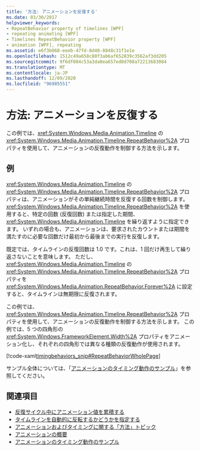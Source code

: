 ```yaml
---
title: '方法: アニメーションを反復する'
ms.date: 03/30/2017
helpviewer_keywords:
- RepeatBehavior property of timelines [WPF]
- repeating animating [WPF]
- Timelines RepeatBehavior property [WPF]
- animation [WPF], repeating
ms.assetid: e6f3b068-eeeb-47fd-8d40-8848c31f1e1e
ms.openlocfilehash: 1512c49a658c80f3ab6af652839c3562af3dd205
ms.sourcegitcommit: 9f6df084c53a3da0ea657ed0d708a72213683084
ms.translationtype: MT
ms.contentlocale: ja-JP
ms.lasthandoff: 12/09/2020
ms.locfileid: "96985551"
---
```

# <a name="how-to-repeat-an-animation"></a>方法: アニメーションを反復する
この例では、<xref:System.Windows.Media.Animation.Timeline> の <xref:System.Windows.Media.Animation.Timeline.RepeatBehavior%2A> プロパティを使用して、アニメーションの反復動作を制御する方法を示します。  
  
## <a name="example"></a>例  
 <xref:System.Windows.Media.Animation.Timeline> の <xref:System.Windows.Media.Animation.Timeline.RepeatBehavior%2A> プロパティは、アニメーションがその単純継続時間を反復する回数を制御します。 <xref:System.Windows.Media.Animation.Timeline.RepeatBehavior%2A> を使用すると、特定の回数 (反復回数) または指定した期間、<xref:System.Windows.Media.Animation.Timeline> を繰り返すように指定できます。 いずれの場合も、アニメーションは、要求されたカウントまたは期間を満たすのに必要な回数だけ最初から最後までの実行を反復します。  
  
 既定では、タイムラインの反復回数は 1.0 です。これは、1 回だけ再生して繰り返さないことを意味します。 ただし、<xref:System.Windows.Media.Animation.Timeline> の <xref:System.Windows.Media.Animation.Timeline.RepeatBehavior%2A> プロパティを <xref:System.Windows.Media.Animation.RepeatBehavior.Forever%2A> に設定すると、タイムラインは無期限に反復されます。  
  
 この例では、<xref:System.Windows.Media.Animation.Timeline.RepeatBehavior%2A> プロパティを使用して、アニメーションの反復動作を制御する方法を示します。 この例では、5 つの四角形の <xref:System.Windows.FrameworkElement.Width%2A> プロパティをアニメーション化し、それぞれの四角形では異なる種類の反復動作が使用されます。  
  
 [!code-xaml[timingbehaviors_snip#RepeatBehaviorWholePage](~/samples/snippets/csharp/VS_Snippets_Wpf/timingbehaviors_snip/CSharp/RepeatBehaviorExample.xaml#repeatbehaviorwholepage)]  
  
 サンプル全体については、「[アニメーションのタイミング動作のサンプル](https://github.com/Microsoft/WPF-Samples/tree/master/Animation/AnimationTiming)」を参照してください。  
  
## <a name="see-also"></a>関連項目

- [反復サイクル中にアニメーション値を累積する](how-to-accumulate-animation-values-during-repeat-cycles.md)
- [タイムラインを自動的に反転するかどうかを指定する](how-to-specify-whether-a-timeline-automatically-reverses.md)
- [アニメーションおよびタイミングに関する「方法」トピック](animation-and-timing-how-to-topics.md)
- [アニメーションの概要](animation-overview.md)
- [アニメーションのタイミング動作のサンプル](https://github.com/Microsoft/WPF-Samples/tree/master/Animation/AnimationTiming)
